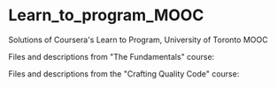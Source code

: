 # Learn_to_program_MOOC
Solutions of Coursera's Learn to Program, University of Toronto MOOC

Files and descriptions from "The Fundamentals" course:


Files and descriptions from the "Crafting Quality Code" course:
